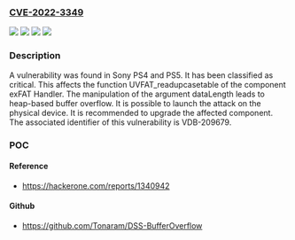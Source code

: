 ### [CVE-2022-3349](https://cve.mitre.org/cgi-bin/cvename.cgi?name=CVE-2022-3349)
![](https://img.shields.io/static/v1?label=Product&message=PS4&color=blue)
![](https://img.shields.io/static/v1?label=Product&message=PS5&color=blue)
![](https://img.shields.io/static/v1?label=Version&message=n%2Fa&color=blue)
![](https://img.shields.io/static/v1?label=Vulnerability&message=CWE-119%20Memory%20Corruption%20-%3E%20CWE-122%20Heap-based%20Buffer%20Overflow&color=brighgreen)

### Description

A vulnerability was found in Sony PS4 and PS5. It has been classified as critical. This affects the function UVFAT_readupcasetable of the component exFAT Handler. The manipulation of the argument dataLength leads to heap-based buffer overflow. It is possible to launch the attack on the physical device. It is recommended to upgrade the affected component. The associated identifier of this vulnerability is VDB-209679.

### POC

#### Reference
- https://hackerone.com/reports/1340942

#### Github
- https://github.com/Tonaram/DSS-BufferOverflow

